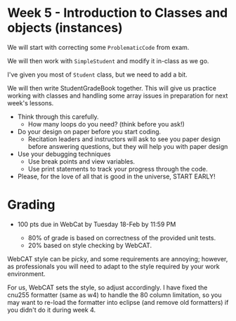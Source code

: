 
# Week 5 - Introduction to Classes and objects (instances)

We will start with correcting some `ProblematicCode` from exam.


We will then work with `SimpleStudent` and modify it in-class as we go.

I've given you most of `Student` class, but we need to add a bit.

We will then write StudentGradeBook together.
This will give us practice working with classes and handling some array issues 
in preparation for next week's lessons.


* Think through this carefully.
  * How many loops do you need?  (think before you ask!) 
* Do your design on paper before you start coding.
  * Recitation leaders and instructors will ask to see you paper design before answering questions,
    but they will help you with paper design
* Use your debugging techniques
   * Use break points and view variables.
   * Use print statements to track your progress through the code.
* Please, for the love of all that is good in the universe, START EARLY!


# Grading

* 100 pts due in WebCat by Tuesday 18-Feb by 11:59 PM

    * 80% of grade is based on correctness of the provided unit tests.
    * 20% based on style checking by WebCAT.

 WebCAT style can be picky, and some requirements are annoying; however,
 as professionals you will need to adapt to the style required by
 your work environment.

 For us, WebCAT sets the style, so adjust accordingly.
 I have fixed the cnu255 formatter (same as w4) to handle the 80 column limitation,
  so you may want to re-load the formatter into eclipse (and remove old formatters) 
  if you didn't do it during week 4.
